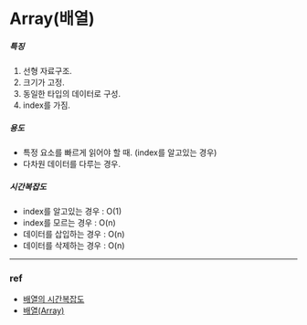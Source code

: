 # Array(배열)

##### 특징

1. 선형 자료구조.
2. 크기가 고정.
3. 동일한 타입의 데이터로 구성.
4. index를 가짐.

##### 용도

- 특정 요소를 빠르게 읽어야 할 때. (index를 알고있는 경우)
- 다차원 데이터를 다루는 경우.

##### 시간복잡도

- index를 알고있는 경우 : O(1)
- index를 모르는 경우 : O(n)
- 데이터를 삽입하는 경우 : O(n)
- 데이터를 삭제하는 경우 : O(n)

---

### ref

- [배열의 시간복잡도](https://moonsu.tistory.com/58)
- [배열(Array)](https://velog.io/@hanif/%EC%9E%90%EB%A3%8C%EA%B5%AC%EC%A1%B0-%EB%B0%B0%EC%97%B4)
